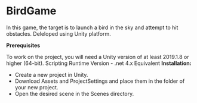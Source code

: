 # BirdGame
In this game, the target is to launch a bird in the sky and attempt to hit obstacles.
Deleloped using Unity platform.

**Prerequisites**

To work on the project, you will need a Unity version of at least 2019.1.8 or higher (64-bit).
Scripting Runtime Version - .net 4.x Equivalent
**Installation:**
* Create a new project in Unity.
* Download Assets and ProjectSettings and place them in the folder of your new project.
* Open the desired scene in the Scenes directory.


